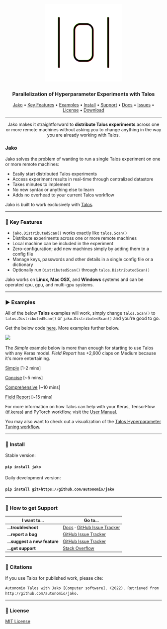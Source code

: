 <h1 align="center">
  <br>
  <a href="http://autonom.io"><img src="https://raw.githubusercontent.com/autonomio/jako/main/assets/Jako-Logo-NoBg.png" alt="Jako" width="250"></a>
  <br>
</h1>

<h3 align="center">Parallelization of Hyperparameter Experiments with Talos</h3>

<p align="center">
  <a href="#jako">Jako</a> •
  <a href="#wrench-key-features">Key Features</a> •
  <a href="#arrow_forward-examples">Examples</a> •
  <a href="#floppy_disk-install">Install</a> •
  <a href="#speech_balloon-how-to-get-support">Support</a> •
  <a href="https://autonomio.github.io/talos/">Docs</a> •
  <a href="https://github.com/autonomio/talos/issues">Issues</a> •
  <a href="#page_with_curl-license">License</a> •
  <a href="https://github.com/autonomio/talos/archive/master.zip">Download</a>
</p>
<hr>
<p align="center">
Jako makes it straightforward to <strong>distribute Talos experiments</strong> across one or more remote machines without asking you to change anything in the way you are already working with Talos.
</p>

### Jako

Jako solves the problem of wanting to run a single Talos experiment on one or more remote machines:

  - Easily start distributed Talos experiments
  - Access experiment results in real-time through centralized datastore
  - Takes minutes to implement
  - No new syntax or anything else to learn
  - Adds no overhead to your current Talos workflow

Jako is built to work exclusively with [Talos](https://github.com/autonomio/talos).

<hr>

### :wrench: Key Features

- `jako.DistributedScan()` works exactly like `talos.Scan()`
- Distribute experiments across one or more remote machines
- Local machine can be included in the experiment
- Zero-configuration; add new machines simply by adding them to a config file
- Manage keys, passwords and other details in a single config file or a dictionary
- Optionally run `DistributedScan()` through `talos.DistributedScan()`

Jako works on **Linux, Mac OSX**, and **Windows** systems and can be operated cpu, gpu, and multi-gpu systems.

<hr>

### :arrow_forward: Examples

All of the below <strong>Talos</strong> examples will work, simply change `talos.Scan()` to `talos.DistributedScan()` or `jako.DistributedScan()` and you're good to go.

Get the below code [here](https://gist.github.com/mikkokotila/4c0d6298ff0a22dc561fb387a1b4b0bb). More examples further below.

<img src=https://i.ibb.co/VWd8Bhm/Screen-Shot-2019-01-06-at-11-26-32-PM.png>

The *Simple* example below is more than enough for starting to use Talos with any Keras model. *Field Report* has +2,600 claps on Medium because it's more entertaining.

[Simple](https://nbviewer.jupyter.org/github/autonomio/talos/blob/master/examples/A%20Very%20Short%20Introduction%20to%20Hyperparameter%20Optimization%20of%20Keras%20Models%20with%20Talos.ipynb)  [1-2 mins]

[Concise](https://nbviewer.jupyter.org/github/autonomio/talos/blob/master/examples/Hyperparameter%20Optimization%20on%20Keras%20with%20Breast%20Cancer%20Data.ipynb)  [~5 mins]

[Comprehensive](https://nbviewer.jupyter.org/github/autonomio/talos/blob/master/examples/Hyperparameter%20Optimization%20with%20Keras%20for%20the%20Iris%20Prediction.ipynb)  [~10 mins]

[Field Report](https://towardsdatascience.com/hyperparameter-optimization-with-keras-b82e6364ca53)  [~15 mins]

For more information on how Talos can help with your Keras, TensorFlow (tf.keras) and PyTorch workflow, visit the [User Manual](https://autonomio.github.io/talos/).

You may also want to check out a visualization of the [Talos Hyperparameter Tuning workflow](https://github.com/autonomio/talos/wiki/Workflow).

<hr>

### :floppy_disk: Install

Stable version:

#### `pip install jako`

Daily development version:

#### `pip install git+https://github.com/autonomio/jako`

<hr>

### :speech_balloon: How to get Support

| I want to...                     | Go to...                                                  |
| -------------------------------- | ---------------------------------------------------------- |
| **...troubleshoot**           | [Docs] · [GitHub Issue Tracker]                   |
| **...report a bug**           | [GitHub Issue Tracker]                                     |
| **...suggest a new feature**  | [GitHub Issue Tracker]                                     |
| **...get support**            | [Stack Overflow]                     |

<hr>

### :loudspeaker: Citations

If you use Talos for published work, please cite:

`Autonomio Talos with Jako [Computer software]. (2022). Retrieved from http://github.com/autonomio/jako.`

<hr>

### :page_with_curl: License

[MIT License](https://github.com/autonomio/jako/blob/main/LICENSE)

[github issue tracker]: https://github.com/autonomio/jako/issues
[docs]: https://autonomio.github.io/jako/
[stack overflow]: https://stackoverflow.com/questions/tagged/jako
